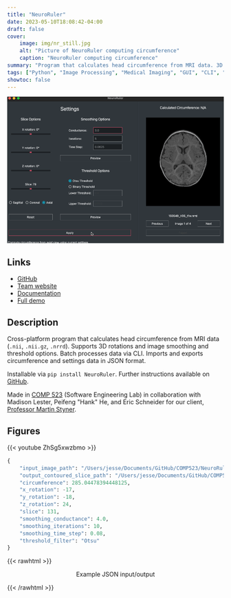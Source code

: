 ```yaml
---
title: "NeuroRuler"
date: 2023-05-10T18:08:42-04:00
draft: false
cover:
    image: img/nr_still.jpg
    alt: "Picture of NeuroRuler computing circumference"
    caption: "NeuroRuler computing circumference"
summary: "Program that calculates head circumference from MRI data. 3D rotation, smoothing, and threshold options. Batch processes data via CLI. Imports and exports circumference and settings data."
tags: ["Python", "Image Processing", "Medical Imaging", "GUI", "CLI", "COMP 523", "UNC"]
showtoc: false
---
```


![NeuroRuler demo](img/nr_demo.gif)

## Links

* [GitHub](https://github.com/NIRALUser/NeuroRuler)
* [Team website](https://tarheels.live/comp523teamd/)
* [Documentation](https://neuroruler.readthedocs.io)
* [Full demo](https://www.youtube.com/watch?v=ZhSg5xwzbmo)

## Description

Cross-platform program that calculates head circumference from MRI data (`.nii`, `.nii.gz`, `.nrrd`). Supports 3D rotations and image smoothing and threshold options. Batch processes data via CLI. Imports and exports circumference and settings data in JSON format.

Installable via `pip install NeuroRuler`. Further instructions available on [GitHub](https://github.com/NIRALUser/NeuroRuler#install).

Made in [COMP 523](https://www.cs.unc.edu/~stotts/COMP523-s23/teams.html) (Software Engineering Lab) in collaboration with Madison Lester, Peifeng "Hank" He, and Eric Schneider for our client, [Professor Martin Styner](https://www.cs.unc.edu/~styner/).

## Figures

{{< youtube ZhSg5xwzbmo >}}

```py
{
    "input_image_path": "/Users/jesse/Documents/GitHub/COMP523/NeuroRuler/data/MicroBiome_1month_T1w.nii.gz",
    "output_contoured_slice_path": "/Users/jesse/Documents/GitHub/COMP523/NeuroRuler/output/MicroBiome_1month_T1w/MicroBiome_1month_T1w_contoured.png",
    "circumference": 285.04478394448125,
    "x_rotation": -17,
    "y_rotation": -18,
    "z_rotation": 24,
    "slice": 131,
    "smoothing_conductance": 4.0,
    "smoothing_iterations": 10,
    "smoothing_time_step": 0.08,
    "threshold_filter": "Otsu"
}
```

{{< rawhtml >}}
<p align="center">Example JSON input/output</p>
{{< /rawhtml >}}
